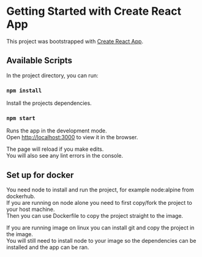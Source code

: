 # Getting Started with Create React App

This project was bootstrapped with [Create React App](https://github.com/facebook/create-react-app).

## Available Scripts

In the project directory, you can run:
### `npm install`

Install the projects dependencies.

### `npm start`

Runs the app in the development mode.\
Open [http://localhost:3000](http://localhost:3000) to view it in the browser.

The page will reload if you make edits.\
You will also see any lint errors in the console.

## Set up for docker

You need node to install and run the project, for example node:alpine from dockerhub. \
If you are running on node alone you need to first copy/fork the project to your host machine. \
Then you can use Dockerfile to copy the project straight to the image.

If you are running image on linux you can install git and copy the project in the image. \
You will still need to install node to your image so the dependencies can be installed and the app can be ran.


